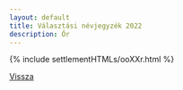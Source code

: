 ```yaml
---
layout: default
title: Választási névjegyzék 2022
description: Őr
---
```


{% include settlementHTMLs/ooXXr.html %}

[Vissza](../)